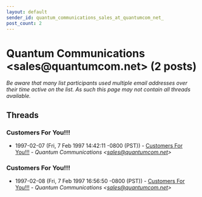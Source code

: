 ```yaml
---
layout: default
sender_id: quantum_communications_sales_at_quantumcom_net_
post_count: 2
---
```


# Quantum Communications <sales<span>@</span>quantumcom.net> (2 posts)

_Be aware that many list participants used multiple email addresses over their time active on the list. As such this page may not contain all threads available._

## Threads

### Customers For You!!!
+ 1997-02-07 (Fri, 7 Feb 1997 14:42:11 -0800 (PST)) - [Customers For You!!!](/archive/1997/02/3849c053b5f917206222b2966924336bef72ab92224a6c00285984fa38360f86) - _Quantum Communications \<sales@quantumcom.net\>_

### Customers For You!!!
+ 1997-02-08 (Fri, 7 Feb 1997 16:56:50 -0800 (PST)) - [Customers For You!!!](/archive/1997/02/82540ea5e1bead88fcb68ef3026f327e41bf67aab6e966b04bc631504210c279) - _Quantum Communications \<sales@quantumcom.net\>_


